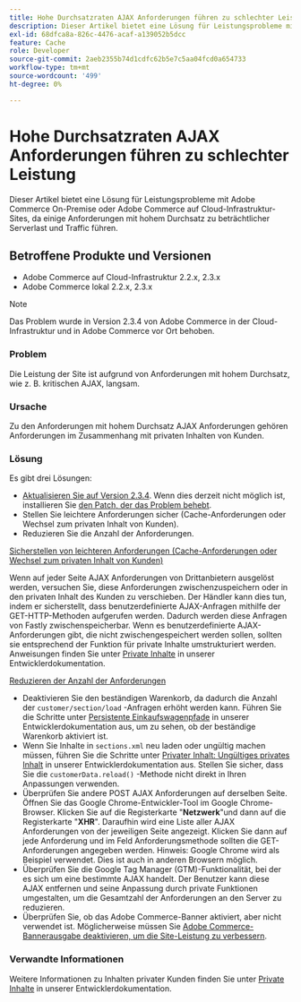 ```yaml
---
title: Hohe Durchsatzraten AJAX Anforderungen führen zu schlechter Leistung
description: Dieser Artikel bietet eine Lösung für Leistungsprobleme mit Adobe Commerce On-Premise oder Adobe Commerce auf Cloud-Infrastruktur-Sites, da einige Anforderungen mit hohem Durchsatz zu beträchtlicher Serverlast und Traffic führen.
exl-id: 68dfca8a-826c-4476-acaf-a139052b5dcc
feature: Cache
role: Developer
source-git-commit: 2aeb2355b74d1cdfc62b5e7c5aa04fcd0a654733
workflow-type: tm+mt
source-wordcount: '499'
ht-degree: 0%

---
```


# Hohe Durchsatzraten AJAX Anforderungen führen zu schlechter Leistung

Dieser Artikel bietet eine Lösung für Leistungsprobleme mit Adobe Commerce On-Premise oder Adobe Commerce auf Cloud-Infrastruktur-Sites, da einige Anforderungen mit hohem Durchsatz zu beträchtlicher Serverlast und Traffic führen.

## Betroffene Produkte und Versionen

* Adobe Commerce auf Cloud-Infrastruktur 2.2.x, 2.3.x
* Adobe Commerce lokal 2.2.x, 2.3.x

>[!NOTE]
>
>Das Problem wurde in Version 2.3.4 von Adobe Commerce in der Cloud-Infrastruktur und in Adobe Commerce vor Ort behoben.

### Problem

Die Leistung der Site ist aufgrund von Anforderungen mit hohem Durchsatz, wie z. B. kritischen AJAX, langsam.

### Ursache

Zu den Anforderungen mit hohem Durchsatz AJAX Anforderungen gehören Anforderungen im Zusammenhang mit privaten Inhalten von Kunden.

### Lösung

Es gibt drei Lösungen:

* [Aktualisieren Sie auf Version 2.3.4](https://experienceleague.adobe.com/en/docs/commerce-cloud-service/user-guide/develop/upgrade/commerce-version). Wenn dies derzeit nicht möglich ist, installieren Sie [den Patch, der das Problem behebt](/help/troubleshooting/known-issues-patches-attached/performance-issues-caused-by-excessive-ajax-requests.md).
* Stellen Sie leichtere Anforderungen sicher (Cache-Anforderungen oder Wechsel zum privaten Inhalt von Kunden).
* Reduzieren Sie die Anzahl der Anforderungen.

<u>Sicherstellen von leichteren Anforderungen (Cache-Anforderungen oder Wechsel zum privaten Inhalt von Kunden)</u>

Wenn auf jeder Seite AJAX Anforderungen von Drittanbietern ausgelöst werden, versuchen Sie, diese Anforderungen zwischenzuspeichern oder in den privaten Inhalt des Kunden zu verschieben. Der Händler kann dies tun, indem er sicherstellt, dass benutzerdefinierte AJAX-Anfragen mithilfe der GET-HTTP-Methoden aufgerufen werden. Dadurch werden diese Anfragen von Fastly zwischenspeicherbar. Wenn es benutzerdefinierte AJAX-Anforderungen gibt, die nicht zwischengespeichert werden sollen, sollten sie entsprechend der Funktion für private Inhalte umstrukturiert werden. Anweisungen finden Sie unter [Private Inhalte](https://developer.adobe.com/commerce/php/development/cache/page/private-content/) in unserer Entwicklerdokumentation.

<u>Reduzieren der Anzahl der Anforderungen</u>

* Deaktivieren Sie den beständigen Warenkorb, da dadurch die Anzahl der `customer/section/load` -Anfragen erhöht werden kann. Führen Sie die Schritte unter [Persistente Einkaufswagenpfade](https://experienceleague.adobe.com/en/docs/commerce-operations/configuration-guide/paths/config-reference-general) in unserer Entwicklerdokumentation aus, um zu sehen, ob der beständige Warenkorb aktiviert ist.
* Wenn Sie Inhalte in `sections.xml` neu laden oder ungültig machen müssen, führen Sie die Schritte unter [Privater Inhalt: Ungültiges privates Inhalt](https://developer.adobe.com/commerce/php/development/cache/page/private-content/#invalidate-private-content) in unserer Entwicklerdokumentation aus. Stellen Sie sicher, dass Sie die `customerData.reload()` -Methode nicht direkt in Ihren Anpassungen verwenden.
* Überprüfen Sie andere POST AJAX Anforderungen auf derselben Seite. Öffnen Sie das Google Chrome-Entwickler-Tool im Google Chrome-Browser. Klicken Sie auf die Registerkarte &quot;**Netzwerk**&quot;und dann auf die Registerkarte &quot;**XHR**&quot;. Daraufhin wird eine Liste aller AJAX Anforderungen von der jeweiligen Seite angezeigt. Klicken Sie dann auf jede Anforderung und im Feld Anforderungsmethode sollten die GET-Anforderungen angegeben werden. Hinweis: Google Chrome wird als Beispiel verwendet. Dies ist auch in anderen Browsern möglich.
* Überprüfen Sie die Google Tag Manager (GTM)-Funktionalität, bei der es sich um eine bestimmte AJAX handelt. Der Benutzer kann diese AJAX entfernen und seine Anpassung durch private Funktionen umgestalten, um die Gesamtzahl der Anforderungen an den Server zu reduzieren.
* Überprüfen Sie, ob das Adobe Commerce-Banner aktiviert, aber nicht verwendet ist. Möglicherweise müssen Sie [Adobe Commerce-Bannerausgabe deaktivieren, um die Site-Leistung zu verbessern](/help/troubleshooting/miscellaneous/disable-magento-banner-output-to-improve-site-performance.md).

### Verwandte Informationen

Weitere Informationen zu Inhalten privater Kunden finden Sie unter [Private Inhalte](https://developer.adobe.com/commerce/php/development/cache/page/private-content/) in unserer Entwicklerdokumentation.
